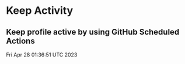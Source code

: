 # Keep Activity 
Keep profile active by using GitHub Scheduled Actions
--- 
Fri Apr 28 01:36:51 UTC 2023